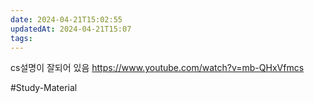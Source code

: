 ```yaml
---
date: 2024-04-21T15:02:55
updatedAt: 2024-04-21T15:07
tags: 
---
```

cs설명이 잘되어 있음
https://www.youtube.com/watch?v=mb-QHxVfmcs

#Study-Material 